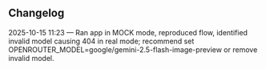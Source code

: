 Changelog
---------
2025-10-15 11:23 — Ran app in MOCK mode, reproduced flow, identified invalid model causing 404 in real mode; recommend set OPENROUTER_MODEL=google/gemini-2.5-flash-image-preview or remove invalid model.
